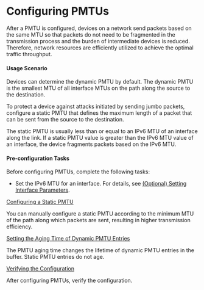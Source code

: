 Configuring PMTUs
=================

After a PMTU is configured, devices on a network send packets based on the same MTU so that packets do not need to be fragmented in the transmission process and the burden of intermediate devices is reduced. Therefore, network resources are efficiently utilized to achieve the optimal traffic throughput.

#### Usage Scenario

Devices can determine the dynamic PMTU by default. The dynamic PMTU is the smallest MTU of all interface MTUs on the path along the source to the destination.

To protect a device against attacks initiated by sending jumbo packets, configure a static PMTU that defines the maximum length of a packet that can be sent from the source to the destination.

The static PMTU is usually less than or equal to an IPv6 MTU of an interface along the link. If a static PMTU value is greater than the IPv6 MTU value of an interface, the device fragments packets based on the IPv6 MTU.


#### Pre-configuration Tasks

Before configuring PMTUs, complete the following tasks:

* Set the IPv6 MTU for an interface. For details, see [(Optional) Setting Interface Parameters](dc_vrp_ifm_cfg_0027.html).


[Configuring a Static PMTU](../../../../software/nev8r10_vrpv8r16/user/vrp/dc_vrp_ipv6_cfg_0023.html)

You can manually configure a static PMTU according to the minimum MTU of the path along which packets are sent, resulting in higher transmission efficiency.

[Setting the Aging Time of Dynamic PMTU Entries](../../../../software/nev8r10_vrpv8r16/user/vrp/dc_vrp_ipv6_cfg_0024.html)

The PMTU aging time changes the lifetime of dynamic PMTU entries in the buffer. Static PMTU entries do not age.

[Verifying the Configuration](../../../../software/nev8r10_vrpv8r16/user/vrp/dc_vrp_ipv6_cfg_0025.html)

After configuring PMTUs, verify the configuration.